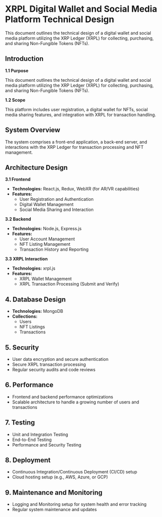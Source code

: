 
# XRPL Digital Wallet and Social Media Platform Technical Design 


This document outlines the technical design of a digital wallet and social media platform utilizing the XRP Ledger (XRPL) for collecting, purchasing, and sharing Non-Fungible Tokens (NFTs).





## Introduction

**1.1 Purpose**

This document outlines the technical design of a digital wallet and social media platform utilizing the XRP Ledger (XRPL) for collecting, purchasing, and sharing Non-Fungible Tokens (NFTs).

**1.2 Scope**

This platform includes user registration, a digital wallet for NFTs, social media sharing features, and integration with XRPL for transaction handling.

## System Overview

The system comprises a front-end application, a back-end server, and interactions with the XRP Ledger for transaction processing and NFT management.

## Architecture Design

**3.1 Frontend**

- **Technologies:** React.js, Redux, WebXR (for AR/VR capabilities)
- **Features:**
   - User Registration and Authentication
   - Digital Wallet Management
   - Social Media Sharing and Interaction

**3.2 Backend**

- **Technologies:** Node.js, Express.js
- **Features:**
   - User Account Management
   - NFT Listing Management
   - Transaction History and Reporting

**3.3 XRPL Interaction**

- **Technologies:** xrpl.js
- **Features:**
   - XRPL Wallet Management
   - XRPL Transaction Processing (Submit and Verify)
## 4. Database Design

- **Technologies:** MongoDB
- **Collections:**
   - Users
   - NFT Listings
   - Transactions
## 5. Security

- User data encryption and secure authentication
- Secure XRPL transaction processing
- Regular security audits and code reviews
## 6. Performance

- Frontend and backend performance optimizations
- Scalable architecture to handle a growing number of users and transactions
## 7. Testing

- Unit and Integration Testing
- End-to-End Testing
- Performance and Security Testing
## 8. Deployment


- Continuous Integration/Continuous Deployment (CI/CD) setup
- Cloud hosting setup (e.g., AWS, Azure, or GCP)
## 9. Maintenance and Monitoring

- Logging and Monitoring setup for system health and error tracking
- Regular system maintenance and updates
